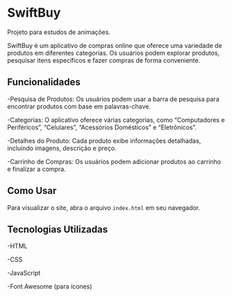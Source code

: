 # SwiftBuy
Projeto para estudos de animações.

SwiftBuy é um aplicativo de compras online que oferece uma variedade de produtos em diferentes categorias. Os usuários podem explorar produtos, pesquisar itens específicos e fazer compras de forma conveniente.

## Funcionalidades

-Pesquisa de Produtos: Os usuários podem usar a barra de pesquisa para encontrar produtos com base em palavras-chave.

-Categorias: O aplicativo oferece várias categorias, como “Computadores e Periféricos”, “Celulares”, “Acessórios Domésticos” e “Eletrônicos”.

-Detalhes do Produto: Cada produto exibe informações detalhadas, incluindo imagens, descrição e preço.

-Carrinho de Compras: Os usuários podem adicionar produtos ao carrinho e finalizar a compra.

## Como Usar

Para visualizar o site, abra o arquivo `index.html` em seu navegador.

## Tecnologias Utilizadas
-HTML

-CSS 

-JavaScript

-Font Awesome (para ícones)
